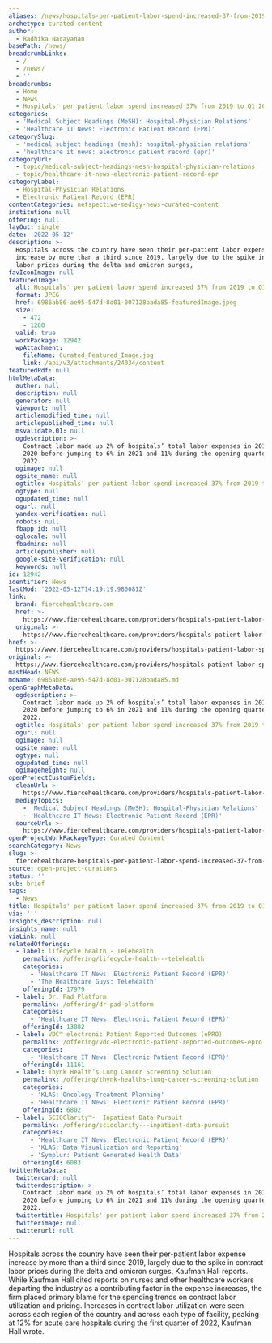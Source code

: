 ```yaml
---
aliases: /news/hospitals-per-patient-labor-spend-increased-37-from-2019-to-q1-2022
archetype: curated-content
author:
  - Radhika Narayanan
basePath: /news/
breadcrumbLinks:
  - /
  - /news/
  - ''
breadcrumbs:
  - Home
  - News
  - Hospitals' per patient labor spend increased 37% from 2019 to Q1 2022
categories:
  - 'Medical Subject Headings (MeSH): Hospital-Physician Relations'
  - 'Healthcare IT News: Electronic Patient Record (EPR)'
categorySlug:
  - 'medical subject headings (mesh): hospital-physician relations'
  - 'healthcare it news: electronic patient record (epr)'
categoryUrl:
  - topic/medical-subject-headings-mesh-hospital-physician-relations
  - topic/healthcare-it-news-electronic-patient-record-epr
categoryLabel:
  - Hospital-Physician Relations
  - Electronic Patient Record (EPR)
contentCategories: netspective-medigy-news-curated-content
institution: null
offering: null
layOut: single
date: '2022-05-12'
description: >-
  Hospitals across the country have seen their per-patient labor expense
  increase by more than a third since 2019, largely due to the spike in contract
  labor prices during the delta and omicron surges, 
favIconImage: null
featuredImage:
  alt: Hospitals' per patient labor spend increased 37% from 2019 to Q1 2022
  format: JPEG
  href: 6986ab86-ae95-547d-8d01-007128bada85-featuredImage.jpeg
  size:
    - 472
    - 1280
  valid: true
  workPackage: 12942
  wpAttachment:
    fileName: Curated_Featured_Image.jpg
    link: /api/v3/attachments/24034/content
featuredPdf: null
htmlMetaData:
  author: null
  description: null
  generator: null
  viewport: null
  articlemodified_time: null
  articlepublished_time: null
  msvalidate.01: null
  ogdescription: >-
    Contract labor made up 2% of hospitals’ total labor expenses in 2019 and
    2020 before jumping to 6% in 2021 and 11% during the opening quarter of
    2022.
  ogimage: null
  ogsite_name: null
  ogtitle: Hospitals' per patient labor spend increased 37% from 2019 to Q1 2022
  ogtype: null
  ogupdated_time: null
  ogurl: null
  yandex-verification: null
  robots: null
  fbapp_id: null
  oglocale: null
  fbadmins: null
  articlepublisher: null
  google-site-verification: null
  keywords: null
id: 12942
identifier: News
lastMod: '2022-05-12T14:19:19.980081Z'
link:
  brand: fiercehealthcare.com
  href: >-
    https://www.fiercehealthcare.com/providers/hospitals-patient-labor-spend-increased-37-2019-q1-2022
  original: >-
    https://www.fiercehealthcare.com/providers/hospitals-patient-labor-spend-increased-37-2019-q1-2022
href: >-
  https://www.fiercehealthcare.com/providers/hospitals-patient-labor-spend-increased-37-2019-q1-2022
original: >-
  https://www.fiercehealthcare.com/providers/hospitals-patient-labor-spend-increased-37-2019-q1-2022
mastHead: NEWS
mdName: 6986ab86-ae95-547d-8d01-007128bada85.md
openGraphMetaData:
  ogdescription: >-
    Contract labor made up 2% of hospitals’ total labor expenses in 2019 and
    2020 before jumping to 6% in 2021 and 11% during the opening quarter of
    2022.
  ogtitle: Hospitals' per patient labor spend increased 37% from 2019 to Q1 2022
  ogurl: null
  ogimage: null
  ogsite_name: null
  ogtype: null
  ogupdated_time: null
  ogimageheight: null
openProjectCustomFields:
  cleanUrl: >-
    https://www.fiercehealthcare.com/providers/hospitals-patient-labor-spend-increased-37-2019-q1-2022
  medigyTopics:
    - 'Medical Subject Headings (MeSH): Hospital-Physician Relations'
    - 'Healthcare IT News: Electronic Patient Record (EPR)'
  sourceUrl: >-
    https://www.fiercehealthcare.com/providers/hospitals-patient-labor-spend-increased-37-2019-q1-2022
openProjectWorkPackageType: Curated Content
searchCategory: News
slug: >-
  fiercehealthcare-hospitals-per-patient-labor-spend-increased-37-from-2019-to-q1-2022
source: open-project-curations
status: ''
sub: brief
tags:
  - News
title: Hospitals' per patient labor spend increased 37% from 2019 to Q1 2022
via: ' '
insights_description: null
insights_name: null
viaLink: null
relatedOfferings:
  - label: lifecycle health - Telehealth
    permalink: /offering/lifecycle-health---telehealth
    categories:
      - 'Healthcare IT News: Electronic Patient Record (EPR)'
      - 'The Healthcare Guys: Telehealth'
    offeringId: 17979
  - label: Dr. Pad Platform
    permalink: /offering/dr-pad-platform
    categories:
      - 'Healthcare IT News: Electronic Patient Record (EPR)'
    offeringId: 13882
  - label: VDC™ electronic Patient Reported Outcomes (ePRO)
    permalink: /offering/vdc-electronic-patient-reported-outcomes-epro
    categories:
      - 'Healthcare IT News: Electronic Patient Record (EPR)'
    offeringId: 11161
  - label: Thynk Health’s Lung Cancer Screening Solution
    permalink: /offering/thynk-healths-lung-cancer-screening-solution
    categories:
      - 'KLAS: Oncology Treatment Planning'
      - 'Healthcare IT News: Electronic Patient Record (EPR)'
    offeringId: 6802
  - label: SCIOClarity™-  Inpatient Data Pursuit
    permalink: /offering/scioclarity---inpatient-data-pursuit
    categories:
      - 'Healthcare IT News: Electronic Patient Record (EPR)'
      - 'KLAS: Data Visualization and Reporting'
      - 'Symplur: Patient Generated Health Data'
    offeringId: 6083
twitterMetaData:
  twittercard: null
  twitterdescription: >-
    Contract labor made up 2% of hospitals’ total labor expenses in 2019 and
    2020 before jumping to 6% in 2021 and 11% during the opening quarter of
    2022.
  twittertitle: Hospitals' per patient labor spend increased 37% from 2019 to Q1 2022
  twitterimage: null
  twitterurl: null
---
```

<p>Hospitals across the country have seen their per-patient labor expense increase by more than a third since 2019, largely due to the spike in contract labor prices during the delta and omicron surges, Kaufman Hall reports.
While Kaufman Hall cited reports on nurses and other healthcare workers departing the industry as a contributing factor in the expense increases, the firm placed primary blame for the spending trends on contract labor utilization and pricing.
Increases in contract labor utilization were seen across each region of the country and across each type of facility, peaking at 12% for acute care hospitals during the first quarter of 2022, Kaufman Hall wrote.</p>